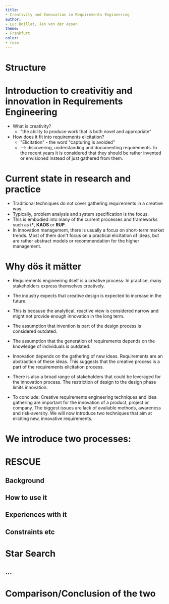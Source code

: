 ```yaml
---
title:
- Creativity and Innovation in Requirements Engineering
author:
- Luc Boillat, Jan von der Assen
theme:
- Frankfurt
color:
- rose
---
```

# Structure
# Introduction to creativitiy and innovation in Requirements Engineering
- What is creativity?
  - "the ability to produce work that is both novel and appropriate"
- How does it fit into requirements elicitation?
  - "Elicitation" - the word "capturing is avoided"
  - --> discovering, understanding and documenting requirements. In the recent years it is considered that they should be rather invented or envisioned instead of just gathered from them.

# Current state in research and practice
- Traditional techniques do not cover gathering requirements in a creative way.
- Typically, problem analysis and system specification is the focus.
- This is embodied into many of the current processes and frameworks such as __i*__, __KAOS__ or __RUP__.
- In innovation management, there is usually a focus on short-term market trends. Most of them don't focus on a practical elicitation of ideas, but are rather abstract models or recommendation for the higher management.  
# Why dös it mätter
- Requirements engineering itself is a creative process: In practice, many stakeholders express themselves creatively.
- The industry expects that creative design is expected to increase in the future.
- This is because the analytical, reactive view is considered narrow and might not provide enough innovation in the long term.
- The assumption that invention is part of the design process is considered outdated.
- The assumption that the generation of requirements depends on the knowledge of individuals is outdated.
- Innovation depends on the gathering of new ideas. Requirements are an abstraction of these ideas. This suggests that the creative process is a part of the requirements elicitation process. 
- There is also a broad range of stakeholders that could be leveraged for the innovation process. The restriction of design to the design phase limits innovation.

- To conclude: Creative requirements engineering techniques and idea gathering are important for the innovation of a product, project or company. The biggest issues are lack of available methods, awareness and risk-aversity. We will now introduce two techniques that aim at eliciting new, innovative requirements.
# We introduce two processes:

# RESCUE
## Background
## How to use it
## Experiences with it
## Constraints etc
# Star Search
## ...
# Comparison/Conclusion of the two 
